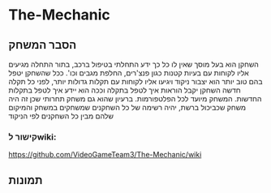 # The-Mechanic
## הסבר המשחק

השחקן הוא בעל מוסך שאין לו כל כך ידע התחלתי בטיפול ברכב, בתור התחלה מגיעים אליו לקוחות עם בעיות קטנות כגון פנצ'רים, החלפת מגבים וכו'.
ככל שהשחקן יטפל בהם טוב יותר הוא יצבור ניקוד ויגיעו אליו לקוחות עם תקלות גדולות יותר, לפני כל תקלה חדשה השחקן יקבל הוראות איך לטפל בתקלה וככה הוא יידע איך לטפל בתקלות החדשות.
המשחק מיועד לכל הפלטפורמות. ברעיון שהוא גם משחק תחרותי שכן זה היה משחק שכביכול ברשת, יהיה רשימה של כל השחקנים שמשחקים במשחק והמיקום שלהם מבין כל השחקנים לפי הניקוד


### קישור לwiki: 

https://github.com/VideoGameTeam3/The-Mechanic/wiki

## תמונות
